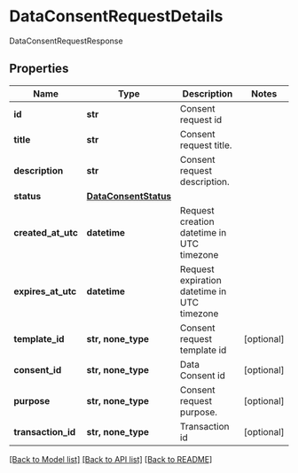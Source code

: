 # DataConsentRequestDetails

DataConsentRequestResponse

## Properties
Name | Type | Description | Notes
------------ | ------------- | ------------- | -------------
**id** | **str** | Consent request id | 
**title** | **str** | Consent request title. | 
**description** | **str** | Consent request description. | 
**status** | [**DataConsentStatus**](DataConsentStatus.md) |  | 
**created_at_utc** | **datetime** | Request creation datetime in UTC timezone | 
**expires_at_utc** | **datetime** | Request expiration datetime in UTC timezone | 
**template_id** | **str, none_type** | Consent request template id | [optional] 
**consent_id** | **str, none_type** | Data Consent id | [optional] 
**purpose** | **str, none_type** | Consent request purpose. | [optional] 
**transaction_id** | **str, none_type** | Transaction id | [optional] 

[[Back to Model list]](../README.md#documentation-for-models) [[Back to API list]](../README.md#documentation-for-api-endpoints) [[Back to README]](../README.md)


